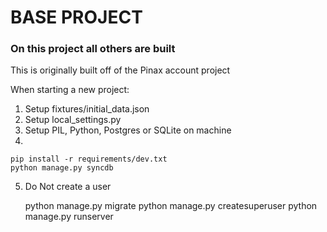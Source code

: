 BASE PROJECT
============

### On this project all others are built

This is originally built off of the Pinax account project

When starting a new project:

1. Setup fixtures/initial_data.json
1. Setup local_settings.py
1. Setup PIL, Python, Postgres or SQLite on machine
1. 

    pip install -r requirements/dev.txt
    python manage.py syncdb

5. Do Not create a user

    python manage.py migrate
    python manage.py createsuperuser
    python manage.py runserver

